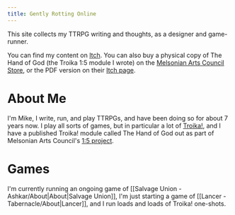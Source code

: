 ```yaml
---
title: Gently Rotting Online
---
```


This site collects my TTRPG writing and thoughts, as a designer and game-runner.

You can find my content on [Itch](https://gentlyrotting.itch.io/). You can also buy a physical copy of The Hand of God (the Troika 1:5 module I wrote) on the [Melsonian Arts Council Store](https://www.melsonia.com/the-hand-of-god-493-p.asp), or the PDF version on their [Itch page](https://melsonian-arts-council.itch.io/the-hand-of-god).

# About Me

I'm Mike, I write, run, and play TTRPGs, and have been doing so for about 7 years now. I play all sorts of games, but in particular a lot of [Troika!](https://www.troikarpg.com/), and I have a published Troika! module called The Hand of God out as part of Melsonian Arts Council's [1:5 project](https://www.melsonia.com/15-project-29-w.asp).

# Games
I'm currently running an ongoing game of [[Salvage Union - Ashkar/About|About|Salvage Union]], I'm just starting a game of [[Lancer - Tabernacle/About|Lancer]], and I run loads and loads of Troika! one-shots.